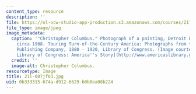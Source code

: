```yaml
---
content_type: resource
description: ''
file: https://ol-ocw-studio-app-production.s3.amazonaws.com/courses/21l-007j-after-columbus-fall-2003/0b333315674ad9126629b0b0ea08b224_21l-007jf03.jpg
file_type: image/jpeg
image_metadata:
  caption: '"Christopher Columbus." Photograph of a painting, Detroit Publishing Company
    circa 1908. Touring Turn-of-the-Century America: Photographs from the Detroit
    Publishing Company, 1880 - 1920, Library of Congress. (Image courtesy of the [U.S.
    Library of Congress: America''s Story](http://www.americaslibrary.gov/).)'
  credit: ''
  image-alt: Christopher Columbus.
resourcetype: Image
title: 21l-007jf03.jpg
uid: 0b333315-674a-d912-6629-b0b0ea08b224
---
```

